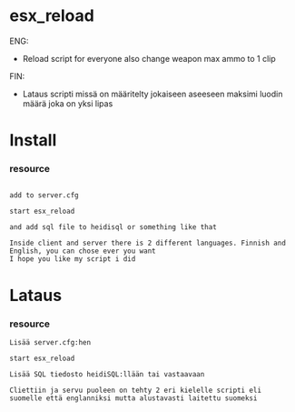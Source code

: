 # esx_reload

ENG:
- Reload script for everyone also change weapon max ammo to 1 clip

FIN:
- Lataus scripti missä on määritelty jokaiseen aseeseen maksimi luodin määrä joka on yksi lipas

Install
==================
### resource
```

add to server.cfg

start esx_reload

and add sql file to heidisql or something like that

Inside client and server there is 2 different languages. Finnish and English, you can chose ever you want
I hope you like my script i did
```

Lataus
==================
### resource
```
Lisää server.cfg:hen

start esx_reload

Lisää SQL tiedosto heidiSQL:llään tai vastaavaan

Cliettiin ja servu puoleen on tehty 2 eri kielelle scripti eli suomelle että englanniksi mutta alustavasti laitettu suomeksi
```
